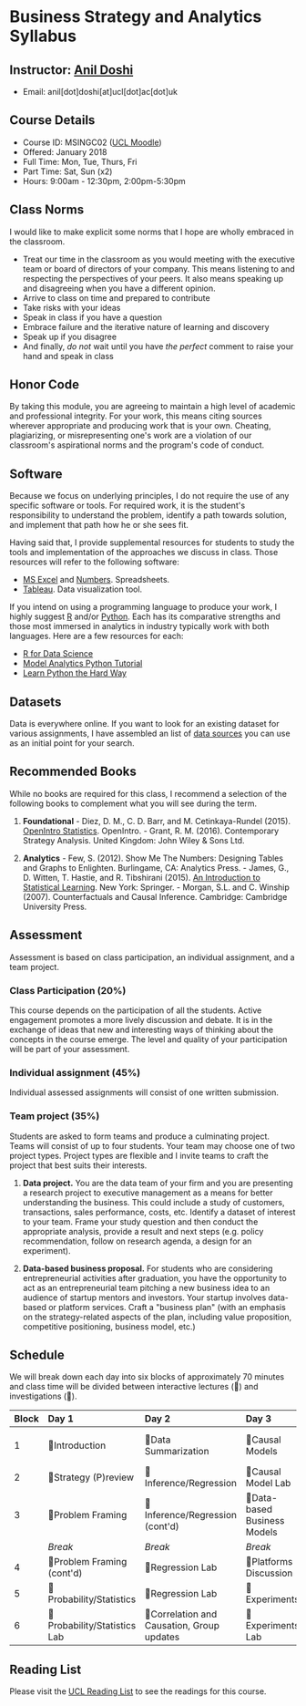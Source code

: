 # Business Strategy and Analytics Syllabus

## Instructor: [Anil Doshi](http://www.anilrdoshi.com)
  - Email: anil[dot]doshi[at]ucl[dot]ac[dot]uk

## Course Details
  - Course ID: MSINGC02 ([UCL Moodle](https://moodle.ucl.ac.uk/course/view.php?id=42457))
  - Offered: January 2018
  - Full Time: Mon, Tue, Thurs, Fri
  - Part Time: Sat, Sun (x2)
  - Hours: 9:00am - 12:30pm, 2:00pm-5:30pm
 
## Class Norms
I would like to make explicit some norms that I hope are wholly embraced in the classroom.
  - Treat our time in the classroom as you would meeting with the executive team or board of directors of your company. This means listening to and respecting the perspectives of your peers. It also means speaking up and disagreeing when you have a different opinion.
  - Arrive to class on time and prepared to contribute
  - Take risks with your ideas
  - Speak in class if you have a question
  - Embrace failure and the iterative nature of learning and discovery
  - Speak up if you disagree
  - And finally, *do not* wait until you have *the perfect* comment to raise your hand and speak in class

## Honor Code
By taking this module, you are agreeing to maintain a high level of academic and professional integrity. For your work, this means citing sources wherever appropriate and producing work that is your own. Cheating, plagiarizing, or misrepresenting one's work are a violation of our classroom's aspirational norms and the program's code of conduct.

## Software
Because we focus on underlying principles, I do not require the use of any specific software or tools. For required work, it is the student's responsibility to understand the problem, identify a path towards solution, and implement that path how he or she sees fit.

Having said that, I provide supplemental resources for students to study the tools and implementation of the approaches we discuss in class. Those resources will refer to the following software:

- [MS Excel](https://products.office.com/en-us/excel) and [Numbers](https://www.apple.com/numbers/). Spreadsheets.
- [Tableau](http://www.tableau.com/). Data visualization tool.

If you intend on using a programming language to produce your work, I highly suggest [R](https://www.r-project.org) and/or [Python](https://www.python.org). Each has its comparative strengths and those most immersed in analytics in industry typically work with both languages. Here are a few resources for each:
- [R for Data Science](http://r4ds.had.co.nz/index.html)
- [Model Analytics Python Tutorial](https://community.modeanalytics.com/python/)
- [Learn Python the Hard Way](https://learnpythonthehardway.org/book/)

## Datasets
Data is everywhere online. If you want to look for an existing dataset for various assignments, I have assembled an list of [data sources](https://github.com/bus-strat-analytics/data-sources) you can use as an initial point for your search.

## Recommended Books
While no books are required for this class, I recommend a selection of the following books to complement what you will see during the term.

  1. **Foundational**
    - Diez, D. M., C. D. Barr, and M. Cetinkaya-Rundel (2015). [OpenIntro Statistics](https://www.openintro.org/stat/textbook.php). OpenIntro.
    - Grant, R. M. (2016). Contemporary Strategy Analysis. United Kingdom: John Wiley & Sons Ltd.

  2. **Analytics**
    - Few, S. (2012). Show Me The Numbers: Designing Tables and Graphs to Enlighten. Burlingame, CA: Analytics Press.
    - James, G., D. Witten, T. Hastie, and R. Tibshirani (2015). [An Introduction to Statistical Learning](http://www-bcf.usc.edu/~gareth/ISL/). New York: Springer.
    - Morgan, S.L. and C. Winship (2007). Counterfactuals and Causal Inference. Cambridge: Cambridge University Press.

## Assessment
Assessment is based on class participation, an individual assignment, and a team project.

### Class Participation (20%)
This course depends on the participation of all the students. Active engagement promotes a more lively discussion and debate. It is in the exchange of ideas that new and interesting ways of thinking about the concepts in the course emerge. The level and quality of your participation will be part of your assessment.
  
### Individual assignment (45%)
Individual assessed assignments will consist of one written submission.

### Team project (35%)
Students are asked to form teams and produce a culminating project. Teams will consist of up to four students. Your team may choose one of two project types. Project types are flexible and I invite teams to craft the project that best suits their interests.
  
  1. **Data project.** You are the data team of your firm and you are presenting a research project to executive management as a means for better understanding the business. This could include a study of customers, transactions, sales performance, costs, etc. Identify a dataset of interest to your team. Frame your study question and then conduct the appropriate analysis, provide a result and next steps (e.g. policy recommendation, follow on research agenda, a design for an experiment).

  2. **Data-based business proposal.** For students who are considering entrepreneurial activities after graduation, you have the opportunity to act as an entrepreneurial team pitching a new business idea to an audience of startup mentors and investors. Your startup involves data-based or platform services. Craft a "business plan" (with an emphasis on the strategy-related aspects of the plan, including value proposition, competitive positioning, business model, etc.)

## Schedule
We will break down each day into six blocks of approximately 70 minutes and class time will be divided between interactive lectures (&#x1F4E3;) and investigations (&#x1F50E;).

| Block | Day 1                               | Day 2                                             | Day 3                               | Day 4                             |
| :---  | :----                               | :----                                             | :----                               | :----                             |
| 1     | &#x1F4E3;Introduction               | &#x1F50E;Data Summarization                       | &#x1F4E3;Causal Models              | &#x1F50E;Strategy and Experiments |
| 2     | &#x1F4E3;Strategy (P)review         | &#x1F4E3;Inference/Regression                     | &#x1F50E;Causal Model Lab           | &#x1F4E3;Advanced Methods         |
| 3     | &#x1F50E;Problem Framing            | &#x1F4E3;Inference/Regression (cont'd)            | &#x1F4E3;Data-based Business Models | &#x1F50E;Advanced Methods Lab     |
|       | _Break_                             | _Break_                                           | _Break_                             | _Break_                           |
| 4     | &#x1F50E;Problem Framing (cont'd)   | &#x1F50E;Regression Lab                           | &#x1F50E;Platforms Discussion       | &#x1F50E;Ethics                   |
| 5     | &#x1F4E3;Probability/Statistics     | &#x1F50E;Regression Lab                           | &#x1F4E3;Experiments                | &#x1F50E;Ethics (cont'd)          |
| 6     | &#x1F50E;Probability/Statistics Lab | &#x1F4E3;Correlation and Causation, Group updates | &#x1F50E;Experiments Lab            | &#x1F4E3;Conclusion               |

## Reading List
Please visit the [UCL Reading List](http://readinglists.ucl.ac.uk/lists/7BF5AF09-2B92-9B53-D6E2-B00BE08E56C5.html) to see the readings for this course.